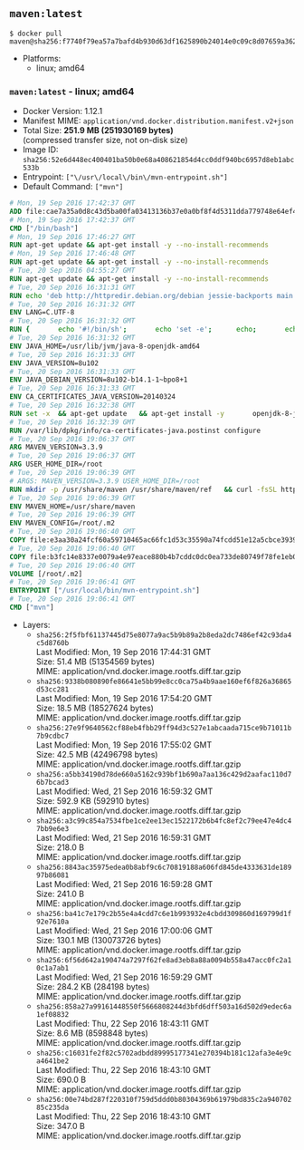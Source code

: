 ## `maven:latest`

```console
$ docker pull maven@sha256:f7740f79ea57a7bafd4b930d63df1625890b24014e0c09c8d07659a362055f73
```

-	Platforms:
	-	linux; amd64

### `maven:latest` - linux; amd64

-	Docker Version: 1.12.1
-	Manifest MIME: `application/vnd.docker.distribution.manifest.v2+json`
-	Total Size: **251.9 MB (251930169 bytes)**  
	(compressed transfer size, not on-disk size)
-	Image ID: `sha256:52e6d448ec400401ba50b0e68a408621854d4cc0ddf940bc6957d8eb1abc533b`
-	Entrypoint: `["\/usr\/local\/bin\/mvn-entrypoint.sh"]`
-	Default Command: `["mvn"]`

```dockerfile
# Mon, 19 Sep 2016 17:42:37 GMT
ADD file:cae7a35a0d8c43d5ba00fa03413136b37e0a0bf8f4d5311dda779748e64ef425 in / 
# Mon, 19 Sep 2016 17:42:37 GMT
CMD ["/bin/bash"]
# Mon, 19 Sep 2016 17:46:27 GMT
RUN apt-get update && apt-get install -y --no-install-recommends 		ca-certificates 		curl 		wget 	&& rm -rf /var/lib/apt/lists/*
# Mon, 19 Sep 2016 17:46:48 GMT
RUN apt-get update && apt-get install -y --no-install-recommends 		bzr 		git 		mercurial 		openssh-client 		subversion 				procps 	&& rm -rf /var/lib/apt/lists/*
# Tue, 20 Sep 2016 04:55:27 GMT
RUN apt-get update && apt-get install -y --no-install-recommends 		bzip2 		unzip 		xz-utils 	&& rm -rf /var/lib/apt/lists/*
# Tue, 20 Sep 2016 16:31:31 GMT
RUN echo 'deb http://httpredir.debian.org/debian jessie-backports main' > /etc/apt/sources.list.d/jessie-backports.list
# Tue, 20 Sep 2016 16:31:32 GMT
ENV LANG=C.UTF-8
# Tue, 20 Sep 2016 16:31:32 GMT
RUN { 		echo '#!/bin/sh'; 		echo 'set -e'; 		echo; 		echo 'dirname "$(dirname "$(readlink -f "$(which javac || which java)")")"'; 	} > /usr/local/bin/docker-java-home 	&& chmod +x /usr/local/bin/docker-java-home
# Tue, 20 Sep 2016 16:31:32 GMT
ENV JAVA_HOME=/usr/lib/jvm/java-8-openjdk-amd64
# Tue, 20 Sep 2016 16:31:33 GMT
ENV JAVA_VERSION=8u102
# Tue, 20 Sep 2016 16:31:33 GMT
ENV JAVA_DEBIAN_VERSION=8u102-b14.1-1~bpo8+1
# Tue, 20 Sep 2016 16:31:33 GMT
ENV CA_CERTIFICATES_JAVA_VERSION=20140324
# Tue, 20 Sep 2016 16:32:38 GMT
RUN set -x 	&& apt-get update 	&& apt-get install -y 		openjdk-8-jdk="$JAVA_DEBIAN_VERSION" 		ca-certificates-java="$CA_CERTIFICATES_JAVA_VERSION" 	&& rm -rf /var/lib/apt/lists/* 	&& [ "$JAVA_HOME" = "$(docker-java-home)" ]
# Tue, 20 Sep 2016 16:32:39 GMT
RUN /var/lib/dpkg/info/ca-certificates-java.postinst configure
# Tue, 20 Sep 2016 19:06:37 GMT
ARG MAVEN_VERSION=3.3.9
# Tue, 20 Sep 2016 19:06:37 GMT
ARG USER_HOME_DIR=/root
# Tue, 20 Sep 2016 19:06:39 GMT
# ARGS: MAVEN_VERSION=3.3.9 USER_HOME_DIR=/root
RUN mkdir -p /usr/share/maven /usr/share/maven/ref   && curl -fsSL http://apache.osuosl.org/maven/maven-3/$MAVEN_VERSION/binaries/apache-maven-$MAVEN_VERSION-bin.tar.gz     | tar -xzC /usr/share/maven --strip-components=1   && ln -s /usr/share/maven/bin/mvn /usr/bin/mvn
# Tue, 20 Sep 2016 19:06:39 GMT
ENV MAVEN_HOME=/usr/share/maven
# Tue, 20 Sep 2016 19:06:39 GMT
ENV MAVEN_CONFIG=/root/.m2
# Tue, 20 Sep 2016 19:06:40 GMT
COPY file:e3aa30a24fcf60a59710465ac66fc1d53c35590a74fcdd51e12a5cbce393904b in /usr/local/bin/mvn-entrypoint.sh 
# Tue, 20 Sep 2016 19:06:40 GMT
COPY file:b3fc14e8337e0079a4e97eace880b4b7cddc0dc0ea733de80749f78fe1eb089a in /usr/share/maven/ref/ 
# Tue, 20 Sep 2016 19:06:40 GMT
VOLUME [/root/.m2]
# Tue, 20 Sep 2016 19:06:41 GMT
ENTRYPOINT ["/usr/local/bin/mvn-entrypoint.sh"]
# Tue, 20 Sep 2016 19:06:41 GMT
CMD ["mvn"]
```

-	Layers:
	-	`sha256:2f5fbf61137445d75e8077a9ac5b9b89a2b8eda2dc7486ef42c93da4c5d8760b`  
		Last Modified: Mon, 19 Sep 2016 17:44:31 GMT  
		Size: 51.4 MB (51354569 bytes)  
		MIME: application/vnd.docker.image.rootfs.diff.tar.gzip
	-	`sha256:9338b080890fe86641e5bb99e8cc0ca75a4b9aae160ef6f826a36865d53cc281`  
		Last Modified: Mon, 19 Sep 2016 17:54:20 GMT  
		Size: 18.5 MB (18527624 bytes)  
		MIME: application/vnd.docker.image.rootfs.diff.tar.gzip
	-	`sha256:27e9f9640562cf88eb4fbb29ff94d3c527e1abcaada715ce9b71011b7b9cdbc7`  
		Last Modified: Mon, 19 Sep 2016 17:55:02 GMT  
		Size: 42.5 MB (42496798 bytes)  
		MIME: application/vnd.docker.image.rootfs.diff.tar.gzip
	-	`sha256:a5bb34190d78de660a5162c939bf1b690a7aa136c429d2aafac110d76b7bcad3`  
		Last Modified: Wed, 21 Sep 2016 16:59:32 GMT  
		Size: 592.9 KB (592910 bytes)  
		MIME: application/vnd.docker.image.rootfs.diff.tar.gzip
	-	`sha256:a3c99c854a7534fbe1ce2ee13ec1522172b6b4fc8ef2c79ee47e4dc47bb9e6e3`  
		Last Modified: Wed, 21 Sep 2016 16:59:31 GMT  
		Size: 218.0 B  
		MIME: application/vnd.docker.image.rootfs.diff.tar.gzip
	-	`sha256:8843ac35975edea0b8abf9c6c70819188a606fd845de4333631de18997b86081`  
		Last Modified: Wed, 21 Sep 2016 16:59:28 GMT  
		Size: 241.0 B  
		MIME: application/vnd.docker.image.rootfs.diff.tar.gzip
	-	`sha256:ba41c7e179c2b55e4a4cdd7c6e1b993932e4cbdd309860d169799d1f92e7610a`  
		Last Modified: Wed, 21 Sep 2016 17:00:06 GMT  
		Size: 130.1 MB (130073726 bytes)  
		MIME: application/vnd.docker.image.rootfs.diff.tar.gzip
	-	`sha256:6f56d642a190474a7297f62fe8ad3eb8a88a0094b558a47acc0fc2a10c1a7ab1`  
		Last Modified: Wed, 21 Sep 2016 16:59:29 GMT  
		Size: 284.2 KB (284198 bytes)  
		MIME: application/vnd.docker.image.rootfs.diff.tar.gzip
	-	`sha256:858a27a99161448550f5666808244d3bfd6dff503a16d502d9edec6a1ef08832`  
		Last Modified: Thu, 22 Sep 2016 18:43:11 GMT  
		Size: 8.6 MB (8598848 bytes)  
		MIME: application/vnd.docker.image.rootfs.diff.tar.gzip
	-	`sha256:c16031fe2f82c5702adbdd89995177341e270394b181c12afa3e4e9ca4641be2`  
		Last Modified: Thu, 22 Sep 2016 18:43:10 GMT  
		Size: 690.0 B  
		MIME: application/vnd.docker.image.rootfs.diff.tar.gzip
	-	`sha256:00e74bd287f220310f759d5ddd0b80304369b61979bd835c2a94070285c235da`  
		Last Modified: Thu, 22 Sep 2016 18:43:10 GMT  
		Size: 347.0 B  
		MIME: application/vnd.docker.image.rootfs.diff.tar.gzip
